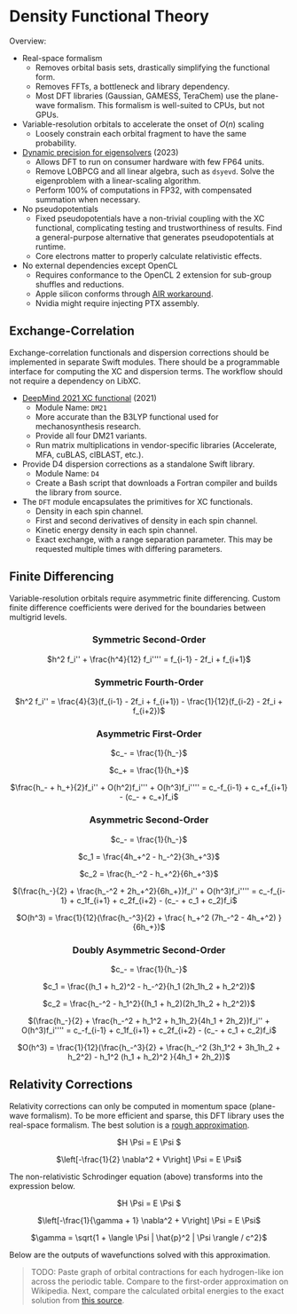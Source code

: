 # Density Functional Theory

Overview:

- Real-space formalism
  - Removes orbital basis sets, drastically simplifying the functional form.
  - Removes FFTs, a bottleneck and library dependency.
  - Most DFT libraries (Gaussian, GAMESS, TeraChem) use the plane-wave formalism. This formalism is well-suited to CPUs, but not GPUs.
- Variable-resolution orbitals to accelerate the onset of $O(n)$ scaling
  - Loosely constrain each orbital fragment to have the same probability.
- [Dynamic precision for eigensolvers](https://pubs.acs.org/doi/10.1021/acs.jctc.2c00983) (2023)
  - Allows DFT to run on consumer hardware with few FP64 units.
  - Remove LOBPCG and all linear algebra, such as `dsyevd`. Solve the eigenproblem with a linear-scaling algorithm.
  - Perform 100% of computations in FP32, with compensated summation when necessary.
- No pseudopotentials
  - Fixed pseudopotentials have a non-trivial coupling with the XC functional, complicating testing and trustworthiness of results. Find a general-purpose alternative that generates pseudopotentials at runtime.
  - Core electrons matter to properly calculate relativistic effects.
- No external dependencies except OpenCL
  - Requires conformance to the OpenCL 2 extension for sub-group shuffles and reductions.
  - Apple silicon conforms through [AIR workaround](https://github.com/philipturner/opencl-metal-stdlib).
  - Nvidia might require injecting PTX assembly.

## Exchange-Correlation

Exchange-correlation functionals and dispersion corrections should be implemented in separate Swift modules. There should be a programmable interface for computing the XC and dispersion terms. The workflow should not require a dependency on LibXC.

- [DeepMind 2021 XC functional](https://www.science.org/doi/10.1126/science.abj6511) (2021)
  - Module Name: `DM21`
  - More accurate than the B3LYP functional used for mechanosynthesis research.
  - Provide all four DM21 variants.
  - Run matrix multiplications in vendor-specific libraries (Accelerate, MFA, cuBLAS, clBLAST, etc.).
- Provide D4 dispersion corrections as a standalone Swift library.
  - Module Name: `D4`
  - Create a Bash script that downloads a Fortran compiler and builds the library from source.
- The `DFT` module encapsulates the primitives for XC functionals.
  - Density in each spin channel.
  - First and second derivatives of density in each spin channel.
  - Kinetic energy density in each spin channel.
  - Exact exchange, with a range separation parameter. This may be requested multiple times with differing parameters.

## Finite Differencing

Variable-resolution orbitals require asymmetric finite differencing. Custom finite difference coefficients were derived for the boundaries between multigrid levels.

<div align="center">

### Symmetric Second-Order

$h^2 f_i'' + \frac{h^4}{12} f_i'''' = f_{i-1} - 2f_i + f_{i+1}$

### Symmetric Fourth-Order

$h^2 f_i'' = \frac{4}{3}(f_{i-1} - 2f_i + f_{i+1}) - \frac{1}{12}(f_{i-2} - 2f_i + f_{i+2})$

### Asymmetric First-Order

$c_- = \frac{1}{h_-}$

$c_+ = \frac{1}{h_+}$

$\frac{h_- + h_+}{2}f_i'' + O(h^2)f_i''' + O(h^3)f_i'''' = c_-f_{i-1} + c_+f_{i+1} - (c_- + c_+)f_i$

### Asymmetric Second-Order

$c_- = \frac{1}{h_-}$

$c_1 = \frac{4h_+^2 - h_-^2}{3h_+^3}$


$c_2 = \frac{h_-^2 - h_+^2}{6h_+^3}$

$(\frac{h_-}{2} + \frac{h_-^2 + 2h_+^2}{6h_+})f_i'' + O(h^3)f_i'''' = c_-f_{i-1} + c_1f_{i+1} + c_2f_{i+2} - (c_- + c_1 + c_2)f_i$

$O(h^3) = \frac{1}{12}(\frac{h_-^3}{2} + \frac{ h_+^2 (7h_-^2 - 4h_+^2) }{6h_+})$

### Doubly Asymmetric Second-Order

$c_- = \frac{1}{h_-}$

$c_1 = \frac{(h_1 + h_2)^2 - h_-^2}{h_1 (2h_1h_2 + h_2^2)}$

$c_2 = \frac{h_-^2 - h_1^2}{(h_1 + h_2)(2h_1h_2 + h_2^2)}$

$(\frac{h_-}{2} + \frac{h_-^2 + h_1^2 + h_1h_2}{4h_1 + 2h_2})f_i'' + O(h^3)f_i'''' = c_-f_{i-1} + c_1f_{i+1} + c_2f_{i+2} - (c_- + c_1 + c_2)f_i$

$O(h^3) = \frac{1}{12}(\frac{h_-^3}{2} + \frac{h_-^2 (3h_1^2 + 3h_1h_2 + h_2^2) - h_1^2 (h_1 + h_2)^2 }{4h_1 + 2h_2})$

</div>

## Relativity Corrections

Relativity corrections can only be computed in momentum space (plane-wave formalism). To be more efficient and sparse, this DFT library uses the real-space formalism. The best solution is a [rough approximation](https://doi.org/10.1088/1361-6404/ac0ecc).

<div align="center">

$H \Psi = E \Psi $

$\left[-\frac{1}{2} \nabla^2 + V\right] \Psi = E \Psi$

</div>

The non-relativistic Schrodinger equation (above) transforms into the expression below.

<div align="center">

$H \Psi = E \Psi $

$\left[-\frac{1}{\gamma + 1} \nabla^2 + V\right] \Psi = E \Psi$

$\gamma = \sqrt{1 + \langle \Psi | \hat{p}^2 | \Psi \rangle / c^2}$

</div>

Below are the outputs of wavefunctions solved with this approximation.

> TODO: Paste graph of orbital contractions for each hydrogen-like ion across the periodic table. Compare to the first-order approximation on Wikipedia. Next, compare the calculated orbital energies to the exact solution from [this source](https://doi.org/10.1038/s41598-020-71505-w).
